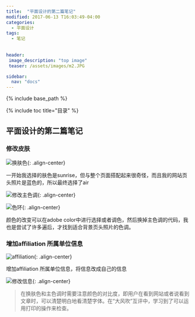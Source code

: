 ```yaml
---
title:  "平面设计的第二篇笔记"
modified: 2017-06-13 T16:03:49-04:00
categories: 
  - 平面设计
tags:
  - 笔记
  
  
header:
 image_description: "top image"
 teaser: /assets/images/m2.JPG

sidebar:
  nav: "docs"
---
```


{% include base_path %}

{% include toc title="目录" %}


## 平面设计的第二篇笔记

### 修改皮肤

![换肤色](https://gitee.com/lishanshan33/minimal-mistakes/raw/master/images/换肤色.PNG){: .align-center}

一开始我选择的肤色是sunrise，但与整个页面搭配起来很奇怪，而且我的网站页头照片是蓝色的，所以最终选择了air

![修改主色调](https://gitee.com/lishanshan33/minimal-mistakes/raw/master/images/修改主色调.PNG){: .align-center}

![色环](https://gitee.com/lishanshan33/minimal-mistakes/raw/master/images/色环.PNG){: .align-center}

颜色的改变可以在adobe color中进行选择或者调色，然后换掉主色调的代码，我也是尝试了许多遍后，才找到适合背景页头照片的色调。

### 增加affiliation 所属单位信息

![affiliation](https://gitee.com/lishanshan33/minimal-mistakes/raw/master/images/affiliation.PNG){: .align-center}

增加affiliation 所属单位信息，将信息改成自己的信息

![修改信息](https://gitee.com/lishanshan33/minimal-mistakes/raw/master/images/修改信息.PNG){: .align-center}

> 在换肤色和主色调时需要注意颜色的对比度，即用户在看到网站或者说看到文章时，可以清楚明白地看清楚字体。在“大风吹”互评中，学习到了可以运用打印的操作来检查。


	
